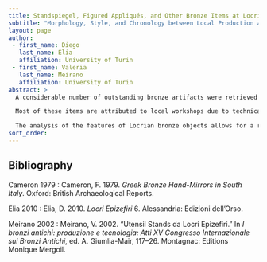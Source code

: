 ```yaml
---
title: Standspiegel, Figured Appliqués, and Other Bronze Items at Locri Epizefiri (Magna Graecia)
subtitle: "Morphology, Style, and Chronology between Local Production and External Influences (Sixth to Fourth Century BC): A Reappraisal"
layout: page
author:
 - first_name: Diego
   last_name: Elia
   affiliation: University of Turin
 - first_name: Valeria
   last_name: Meirano
   affiliation: University of Turin
abstract: >
  A considerable number of outstanding bronze artifacts were retrieved from the sanctuaries and the necropolis of Locri Epizefiri, including mirrors with figured handles, rare instruments related to the symposium, and refined appliqués, among others (Cameron 1979; Meirano 2002). Notwithstanding the attention these objects have received in the bibliography—especially regarding their function and symbolic values according to find contexts—several aspects still require investigation.

  Most of these items are attributed to local workshops due to technical, iconographic, and stylistic considerations and, like other local products, are considered to be almost exclusively intended for the internal market.

  The analysis of the features of Locrian bronze objects allows for a reassessment of the local productive milieu between the sixth and the fourth centuries BC, a period that is characterized by traditionalism, external influences, and hybridism, as well as originality in the choice of iconographies and in the creation of specific items. The Locrian case-study provided a unique opportunity to understand the eclectic re-elaboration of patterns and morphology, and the adoption of novelty elements coming from different traditions, aimed at satisfying the tastes of the local elite. Besides, the recent reexamination of find contexts—namely the funerary assemblages (Elia 2010)—offers the opportunity to define an autonomous chronological system to be integrated with considerations deriving from stylistic analysis.
sort_order:
---
```


## Bibliography

Cameron 1979
: Cameron, F. 1979. *Greek Bronze Hand-Mirrors in South Italy*. Oxford: British Archaeological Reports.

Elia 2010
: Elia, D. 2010. *Locri Epizefiri* 6. Alessandria: Edizioni dell’Orso.

Meirano 2002
: Meirano, V. 2002. “Utensil Stands da Locri Epizefiri.” In *I bronzi antichi: produzione e tecnologia: Atti XV Congresso Internazionale sui Bronzi Antichi*, ed. A. Giumlia-Mair, 117–26. Montagnac: Editions Monique Mergoil.
